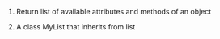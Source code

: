 

 1. Return list of available attributes and methods of an object

 2. A class MyList that inherits from list